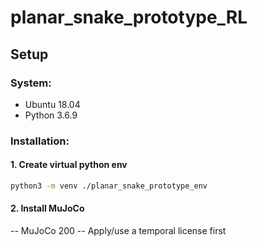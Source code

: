# planar_snake_prototype_RL

## Setup

### System:
- Ubuntu 18.04
- Python 3.6.9

### Installation:

#### 1. Create virtual python env
```bash 
python3 -m venv ./planar_snake_prototype_env
```
#### 2. Install MuJoCo
-- MuJoCo 200
-- Apply/use a temporal license first